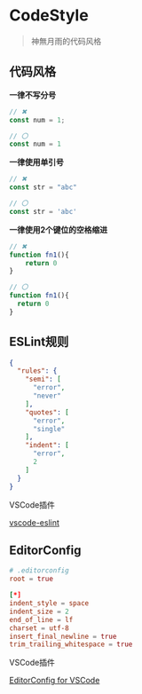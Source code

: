 # CodeStyle

> 神無月雨的代码风格

## 代码风格

**一律不写分号**

```js
// ✖
const num = 1;

// 〇
const num = 1
```

**一律使用单引号**

```js
// ✖
const str = "abc"

// 〇
const str = 'abc'
```

**一律使用2个键位的空格缩进**

```js
// ✖
function fn1(){
    return 0
}

// 〇
function fn1(){
  return 0
}
```

## ESLint规则

```json
{
  "rules": {
    "semi": [
      "error",
      "never"
    ],
    "quotes": [
      "error",
      "single"
    ],
    "indent": [
      "error",
      2
    ]
  }
}
```

VSCode插件

[vscode-eslint](https://marketplace.visualstudio.com/items?itemName=dbaeumer.vscode-eslint)

## EditorConfig

```conf
# .editorconfig
root = true

[*]
indent_style = space
indent_size = 2
end_of_line = lf
charset = utf-8
insert_final_newline = true
trim_trailing_whitespace = true
```

VSCode插件

[EditorConfig for VSCode](https://marketplace.visualstudio.com/items?itemName=EditorConfig.EditorConfig)
